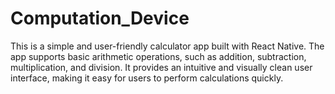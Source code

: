 # Computation_Device
This is a simple and user-friendly calculator app built with React Native. The app supports basic arithmetic operations, such as addition, subtraction, multiplication, and division. It provides an intuitive and visually clean user interface, making it easy for users to perform calculations quickly.
